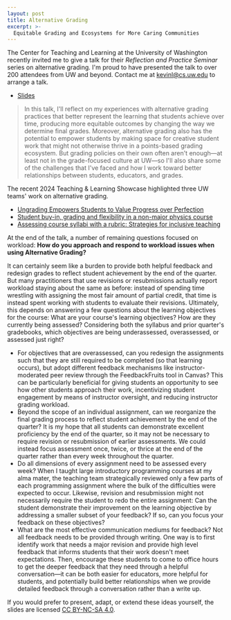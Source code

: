```yaml
---
layout: post
title: Alternative Grading
excerpt: >-
  Equitable Grading and Ecosystems for More Caring Communities
---
```


The Center for Teaching and Learning at the University of Washington recently invited me to give a talk for their *Reflection and Practice Seminar* series on alternative grading. I'm proud to have presented the talk to over 200 attendees from UW and beyond. Contact me at <kevinl@cs.uw.edu> to arrange a talk.

- [Slides](https://docs.google.com/presentation/d/1BIAXNqKeLADcaT7JMhsAy9U3r2PYCqV1P1yygxWjJZ8/edit?usp=sharing)

> In this talk, I'll reflect on my experiences with alternative grading practices that better represent the learning that students achieve over time, producing more equitable outcomes by changing the way we determine final grades. Moreover, alternative grading also has the potential to empower students by making space for creative student work that might not otherwise thrive in a points-based grading ecosystem. But grading policies on their own often aren't enough—at least not in the grade-focused culture at UW—so I'll also share some of the challenges that I've faced and how I work toward better relationships between students, educators, and grades.

The recent 2024 Teaching & Learning Showcase highlighted three UW teams' work on alternative grading.

- [Ungrading Empowers Students to Value Progress over Perfection](https://teaching.washington.edu/learn/teaching-and-learning-symposium/2024-teaching-learning-showcase/kirkland/)
- [Student buy-in, grading and flexibility in a non-major physics course](https://teaching.washington.edu/learn/teaching-and-learning-symposium/2024-teaching-learning-showcase/gliboff/)
- [Assessing course syllabi with a rubric: Strategies for inclusive teaching](https://teaching.washington.edu/learn/teaching-and-learning-symposium/2024-teaching-learning-showcase/song-et-al/)

At the end of the talk, a number of remaining questions focused on workload: **How do you approach and respond to workload issues when using Alternative Grading?**

It can certainly seem like a burden to provide both helpful feedback and redesign grades to reflect student achievement by the end of the quarter. But many practitioners that use revisions or resubmissions actually report workload staying about the same as before: instead of spending time wrestling with assigning the most fair amount of partial credit, that time is instead spent working with students to evaluate their revisions. Ultimately, this depends on answering a few questions about the learning objectives for the course: What are your course's learning objectives? How are they currently being assessed? Considering both the syllabus and prior quarter's gradebooks, which objectives are being underassessed, overassessed, or assessed just right?

- For objectives that are overassessed, can you redesign the assignments such that they are still required to be completed (so that learning occurs), but adopt different feedback mechanisms like instructor-moderated peer review through the FeedbackFruits tool in Canvas? This can be particularly beneficial for giving students an opportunity to see how other students approach their work, incentivizing student engagement by means of instructor oversight, and reducing instructor grading workload.
- Beyond the scope of an individual assignment, can we reorganize the final grading process to reflect student achievement by the end of the quarter? It is my hope that all students can demonstrate excellent proficiency by the end of the quarter, so it may not be necessary to require revision or resubmission of earlier assessments. We could instead focus assessment once, twice, or thrice at the end of the quarter rather than every week throughout the quarter.
- Do all dimensions of every assignment need to be assessed every week? When I taught large introductory programming courses at my alma mater, the teaching team strategically reviewed only a few parts of each programming assignment where the bulk of the difficulties were expected to occur. Likewise, revision and resubmission might not necessarily require the student to redo the entire assignment: Can the student demonstrate their improvement on the learning objective by addressing a smaller subset of your feedback? If so, can you focus your feedback on these objectives?
- What are the most effective communication mediums for feedback? Not all feedback needs to be provided through writing. One way is to first identify work that needs a major revision and provide high level feedback that informs students that their work doesn't meet expectations. Then, encourage these students to come to office hours to get the deeper feedback that they need through a helpful conversation—it can be both easier for educators, more helpful for students, and potentially build better relationships when we provide detailed feedback through a conversation rather than a write up.

If you would prefer to present, adapt, or extend these ideas yourself, the slides are licensed [CC BY-NC-SA 4.0](https://creativecommons.org/licenses/by-nc-sa/4.0/).
